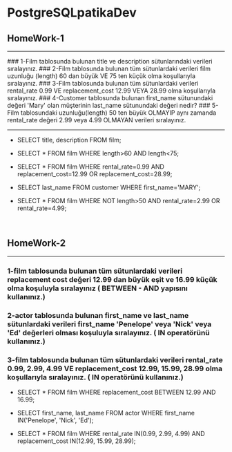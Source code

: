 # PostgreSQLpatikaDev
## HomeWork-1
<hr>
### 1-Film tablosunda bulunan title ve description sütunlarındaki verileri sıralayınız.
### 2-Film tablosunda bulunan tüm sütunlardaki verileri film uzunluğu (length) 60 dan büyük VE 75 ten küçük olma koşullarıyla sıralayınız.
### 3-Film tablosunda bulunan tüm sütunlardaki verileri rental_rate 0.99 VE replacement_cost 12.99 VEYA 28.99 olma koşullarıyla sıralayınız.
### 4-Customer tablosunda bulunan first_name sütunundaki değeri 'Mary' olan müşterinin last_name sütunundaki değeri nedir?
### 5-Film tablosundaki uzunluğu(length) 50 ten büyük OLMAYIP aynı zamanda rental_rate değeri 2.99 veya 4.99 OLMAYAN verileri sıralayınız.

<hr>

- SELECT title, description FROM film;

- SELECT * FROM film WHERE length>60 AND length<75;

- SELECT * FROM film WHERE rental_rate=0.99 AND replacement_cost=12.99 OR replacement_cost=28.99;

- SELECT last_name FROM customer WHERE first_name='MARY';

- SELECT * FROM film WHERE NOT length>50 AND rental_rate=2.99 OR rental_rate=4.99;
<br>

## HomeWork-2
<hr>

### 1-film tablosunda bulunan tüm sütunlardaki verileri replacement cost değeri 12.99 dan büyük eşit ve 16.99 küçük olma koşuluyla sıralayınız ( BETWEEN - AND yapısını kullanınız.)

### 2-actor tablosunda bulunan first_name ve last_name sütunlardaki verileri first_name 'Penelope' veya 'Nick' veya 'Ed' değerleri olması koşuluyla sıralayınız. ( IN operatörünü kullanınız.)

### 3-film tablosunda bulunan tüm sütunlardaki verileri rental_rate 0.99, 2.99, 4.99 VE replacement_cost 12.99, 15.99, 28.99 olma koşullarıyla sıralayınız. ( IN operatörünü kullanınız.)


- SELECT * FROM film WHERE replacement_cost BETWEEN 12.99 AND 16.99;

- SELECT first_name, last_name FROM actor WHERE first_name IN('Penelope', 'Nick', 'Ed');

- SELECT * FROM film WHERE rental_rate IN(0.99, 2.99, 4.99) AND replacement_cost IN(12.99, 15.99, 28.99);












